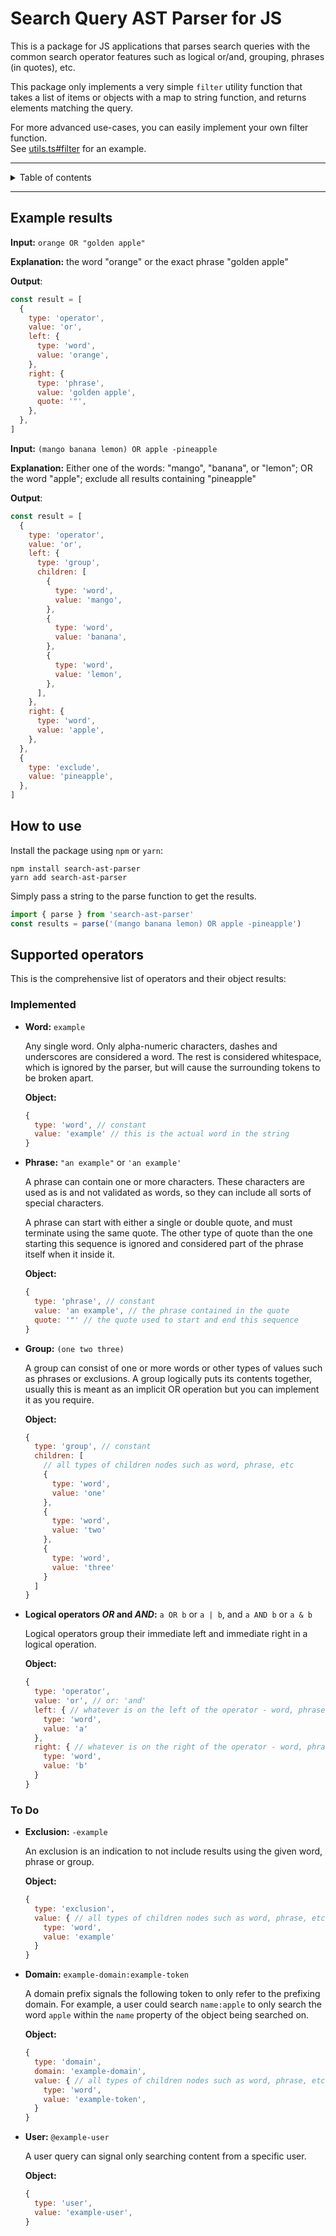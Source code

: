 <h1>Search Query AST Parser for JS</h1>

This is a package for JS applications that parses search queries with the common search operator
features such as logical or/and, grouping, phrases (in quotes), etc.

This package only implements a very simple `filter` utility function that takes a list of items or
objects with a map to string function, and returns elements matching the query.

For more advanced use-cases, you can easily implement your own filter function.  
See [utils.ts#filter](/src/utils.ts#L10) for an example.

---

<!-- toc -->
<details>
<summary>Table of contents</summary>

- [Example results](#example-results)
- [How to use](#how-to-use)
- [Supported operators](#supported-operators)
  - [Implemented](#implemented)
  - [To Do](#to-do)

</details>
<!-- /toc -->

---

## Example results

**Input:** `orange OR "golden apple"`

**Explanation:** the word "orange" or the exact phrase "golden apple"

**Output**:

```js
const result = [
  {
    type: 'operator',
    value: 'or',
    left: {
      type: 'word',
      value: 'orange',
    },
    right: {
      type: 'phrase',
      value: 'golden apple',
      quote: '"',
    },
  },
]
```

**Input:** `(mango banana lemon) OR apple -pineapple`

**Explanation:** Either one of the words: "mango", "banana", or "lemon"; OR the word "apple";
exclude all results containing "pineapple"

**Output**:

```js
const result = [
  {
    type: 'operator',
    value: 'or',
    left: {
      type: 'group',
      children: [
        {
          type: 'word',
          value: 'mango',
        },
        {
          type: 'word',
          value: 'banana',
        },
        {
          type: 'word',
          value: 'lemon',
        },
      ],
    },
    right: {
      type: 'word',
      value: 'apple',
    },
  },
  {
    type: 'exclude',
    value: 'pineapple',
  },
]
```

## How to use

Install the package using `npm` or `yarn`:

```shell
npm install search-ast-parser
yarn add search-ast-parser
```

Simply pass a string to the parse function to get the results.

```js
import { parse } from 'search-ast-parser'
const results = parse('(mango banana lemon) OR apple -pineapple')
```

## Supported operators

This is the comprehensive list of operators and their object results:

### Implemented

- **Word:** `example`

  Any single word. Only alpha-numeric characters, dashes and underscores are considered a word. The
  rest is considered whitespace, which is ignored by the parser, but will cause the surrounding
  tokens to be broken apart.

  **Object:**

  ```js
  {
    type: 'word', // constant
    value: 'example' // this is the actual word in the string
  }
  ```

- **Phrase:** `"an example"` or `'an example'`

  A phrase can contain one or more characters. These characters are used as is and not validated as
  words, so they can include all sorts of special characters.

  A phrase can start with either a single or double quote, and must terminate using the same quote.
  The other type of quote than the one starting this sequence is ignored and considered part of the
  phrase itself when it inside it.

  **Object:**

  ```js
  {
    type: 'phrase', // constant
    value: 'an example', // the phrase contained in the quote
    quote: '"' // the quote used to start and end this sequence
  }
  ```

- **Group:** `(one two three)`

  A group can consist of one or more words or other types of values such as phrases or exclusions. A
  group logically puts its contents together, usually this is meant as an implicit OR operation but
  you can implement it as you require.

  **Object:**

  ```js
  {
    type: 'group', // constant
    children: [
      // all types of children nodes such as word, phrase, etc
      {
        type: 'word',
        value: 'one'
      },
      {
        type: 'word',
        value: 'two'
      },
      {
        type: 'word',
        value: 'three'
      }
    ]
  }
  ```

- **Logical operators _OR_ and _AND_:** `a OR b` or `a | b`, and `a AND b` or `a & b`

  Logical operators group their immediate left and immediate right in a logical operation.

  **Object:**

  ```js
  {
    type: 'operator',
    value: 'or', // or: 'and'
    left: { // whatever is on the left of the operator - word, phrase, etc
      type: 'word',
      value: 'a'
    },
    right: { // whatever is on the right of the operator - word, phrase, etc
      type: 'word',
      value: 'b'
    }
  }
  ```

### To Do

- **Exclusion:** `-example`

  An exclusion is an indication to not include results using the given word, phrase or group.

  **Object:**

  ```js
  {
    type: 'exclusion',
    value: { // all types of children nodes such as word, phrase, etc
      type: 'word',
      value: 'example'
    }
  }
  ```

- **Domain:** `example-domain:example-token`

  A domain prefix signals the following token to only refer to the prefixing domain. For example, a
  user could search `name:apple` to only search the word `apple` within the `name` property of the
  object being searched on.

  **Object:**

  ```js
  {
    type: 'domain',
    domain: 'example-domain',
    value: { // all types of children nodes such as word, phrase, etc
      type: 'word',
      value: 'example-token',
    }
  }
  ```

- **User:** `@example-user`

  A user query can signal only searching content from a specific user.

  **Object:**

  ```js
  {
    type: 'user',
    value: 'example-user',
  }
  ```
